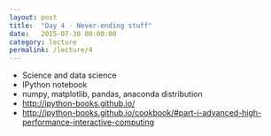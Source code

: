 ```yaml
---
layout: post
title:  "Day 4 - Never-ending stuff"
date:   2015-07-30 00:00:00
category: lecture
permalink: /lecture/4
---
```



- Science and data science
- IPython notebook
- numpy, matplotlib, pandas, anaconda distribution
- http://ipython-books.github.io/
- http://ipython-books.github.io/cookbook/#part-i-advanced-high-performance-interactive-computing

